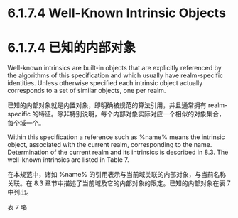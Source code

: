 # 6.1.7.4 Well-Known Intrinsic Objects

# 6.1.7.4 已知的内部对象

Well-known intrinsics are built-in objects that are explicitly referenced by the algorithms of this specification and which usually have realm-specific identities. Unless otherwise specified each intrinsic object actually corresponds to a set of similar objects, one per realm.

已知的内部对象就是内置对象，即明确被规范的算法引用，并且通常拥有 realm-specific 的特征。除非特别说明，每个内部对象实际对应一个相似的对象集合，每个域一个。

Within this specification a reference such as %name% means the intrinsic object, associated with the current realm, corresponding to the name. Determination of the current realm and its intrinsics is described in 8.3. The well-known intrinsics are listed in Table 7.

在本规范中，诸如 %name% 的引用表示与当前域关联的内部对象，与当前名称关联。在 8.3 章节中描述了当前域及它的内部对象的限定。已知的内部对象在表 7 中列出。

表 7 略
